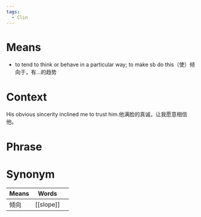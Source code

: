 ```yaml
---
tags:
  - Clin
---
```

# Means
- to tend to think or behave in a particular way; to make sb do this（使）倾向于，有…的趋势
# Context
His obvious sincerity inclined me to trust him.他满脸的真诚，让我愿意相信他。
# Phrase

# Synonym
| Means | Words     |     |
| ----- | --------- | --- |
| 倾向    | [[slope]] |     |
